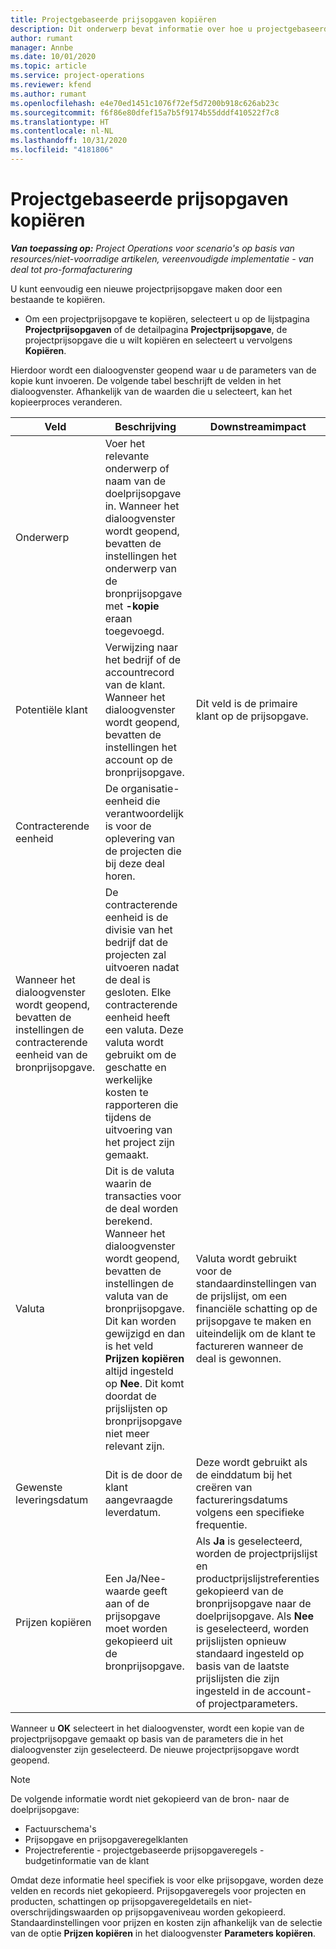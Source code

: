 ```yaml
---
title: Projectgebaseerde prijsopgaven kopiëren
description: Dit onderwerp bevat informatie over hoe u projectgebaseerde prijsopgaven kopieert naar Project Operations.
author: rumant
manager: Annbe
ms.date: 10/01/2020
ms.topic: article
ms.service: project-operations
ms.reviewer: kfend
ms.author: rumant
ms.openlocfilehash: e4e70ed1451c1076f72ef5d7200b918c626ab23c
ms.sourcegitcommit: f6f86e80dfef15a7b5f9174b55dddf410522f7c8
ms.translationtype: HT
ms.contentlocale: nl-NL
ms.lasthandoff: 10/31/2020
ms.locfileid: "4181806"
---
```

# <a name="copy-project-based-quotes"></a>Projectgebaseerde prijsopgaven kopiëren

_**Van toepassing op:** Project Operations voor scenario's op basis van resources/niet-voorradige artikelen, vereenvoudigde implementatie - van deal tot pro-formafacturering_

U kunt eenvoudig een nieuwe projectprijsopgave maken door een bestaande te kopiëren. 

- Om een projectprijsopgave te kopiëren, selecteert u op de lijstpagina **Projectprijsopgaven** of de detailpagina **Projectprijsopgave**, de projectprijsopgave die u wilt kopiëren en selecteert u vervolgens **Kopiëren**.

Hierdoor wordt een dialoogvenster geopend waar u de parameters van de kopie kunt invoeren. De volgende tabel beschrijft de velden in het dialoogvenster. Afhankelijk van de waarden die u selecteert, kan het kopieerproces veranderen.

| **Veld** | **Beschrijving** | **Downstreamimpact** |
| --- | --- | --- |
| Onderwerp | Voer het relevante onderwerp of naam van de doelprijsopgave in. Wanneer het dialoogvenster wordt geopend, bevatten de instellingen het onderwerp van de bronprijsopgave met **-kopie** eraan toegevoegd. | |
| Potentiële klant | Verwijzing naar het bedrijf of de accountrecord van de klant. Wanneer het dialoogvenster wordt geopend, bevatten de instellingen het account op de bronprijsopgave. | Dit veld is de primaire klant op de prijsopgave. |
| Contracterende eenheid | De organisatie-eenheid die verantwoordelijk is voor de oplevering van de projecten die bij deze deal horen.
Wanneer het dialoogvenster wordt geopend, bevatten de instellingen de contracterende eenheid van de bronprijsopgave. | De contracterende eenheid is de divisie van het bedrijf dat de projecten zal uitvoeren nadat de deal is gesloten. Elke contracterende eenheid heeft een valuta. Deze valuta wordt gebruikt om de geschatte en werkelijke kosten te rapporteren die tijdens de uitvoering van het project zijn gemaakt. |
| Valuta | Dit is de valuta waarin de transacties voor de deal worden berekend. Wanneer het dialoogvenster wordt geopend, bevatten de instellingen de valuta van de bronprijsopgave. Dit kan worden gewijzigd en dan is het veld **Prijzen kopiëren** altijd ingesteld op **Nee**. Dit komt doordat de prijslijsten op bronprijsopgave niet meer relevant zijn. | Valuta wordt gebruikt voor de standaardinstellingen van de prijslijst, om een financiële schatting op de prijsopgave te maken en uiteindelijk om de klant te factureren wanneer de deal is gewonnen. |
| Gewenste leveringsdatum | Dit is de door de klant aangevraagde leverdatum. | Deze wordt gebruikt als de einddatum bij het creëren van factureringsdatums volgens een specifieke frequentie. |
| Prijzen kopiëren | Een Ja/Nee-waarde geeft aan of de prijsopgave moet worden gekopieerd uit de bronprijsopgave. | Als **Ja** is geselecteerd, worden de projectprijslijst en productprijslijstreferenties gekopieerd van de bronprijsopgave naar de doelprijsopgave. Als **Nee** is geselecteerd, worden prijslijsten opnieuw standaard ingesteld op basis van de laatste prijslijsten die zijn ingesteld in de account- of projectparameters. |

Wanneer u **OK** selecteert in het dialoogvenster, wordt een kopie van de projectprijsopgave gemaakt op basis van de parameters die in het dialoogvenster zijn geselecteerd. De nieuwe projectprijsopgave wordt geopend. 

> [!NOTE]
> De volgende informatie wordt niet gekopieerd van de bron- naar de doelprijsopgave:
>
> - Factuurschema's
> - Prijsopgave en prijsopgaveregelklanten
> - Projectreferentie - projectgebaseerde prijsopgaveregels - budgetinformatie van de klant
>
>Omdat deze informatie heel specifiek is voor elke prijsopgave, worden deze velden en records niet gekopieerd. Prijsopgaveregels voor projecten en producten, schattingen op prijsopgaveregeldetails en niet-overschrijdingswaarden op prijsopgaveniveau worden gekopieerd. Standaardinstellingen voor prijzen en kosten zijn afhankelijk van de selectie van de optie **Prijzen kopiëren** in het dialoogvenster **Parameters kopiëren**.
